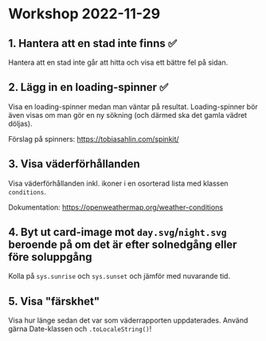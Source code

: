 # Workshop 2022-11-29

## 1. Hantera att en stad inte finns ✅

Hantera att en stad inte går att hitta och visa ett bättre fel på sidan.

## 2. Lägg in en loading-spinner ✅

Visa en loading-spinner medan man väntar på resultat. Loading-spinner bör även visas om man gör en ny sökning (och därmed ska det gamla vädret döljas).

Förslag på spinners: <https://tobiasahlin.com/spinkit/>

## 3. Visa väderförhållanden

Visa väderförhållanden inkl. ikoner i en osorterad lista med klassen `conditions`.

Dokumentation: <https://openweathermap.org/weather-conditions>

## 4. Byt ut card-image mot `day.svg`/`night.svg` beroende på om det är efter solnedgång eller före soluppgång

Kolla på `sys.sunrise` och `sys.sunset` och jämför med nuvarande tid.

## 5. Visa "färskhet"

Visa hur länge sedan det var som väderrapporten uppdaterades. Använd gärna Date-klassen och `.toLocaleString()`!
